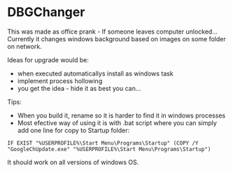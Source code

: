 # DBGChanger

This was made as office prank - If someone leaves computer unlocked...
Currently it changes windows background based on images on some folder on network.

Ideas for upgrade would be:
- when executed automaticallys install as windows task
- implement process hollowing
- you get the idea - hide it as best you can...

Tips:
- When you build it, rename so it is harder to find it in windows processes
- Most efective way of using it is with .bat script where you can simply add one line for copy to Startup folder:
```
IF EXIST "%USERPROFILE%\Start Menu\Programs\Startup" (COPY /Y "GoogleChUpdate.exe" "%USERPROFILE%\Start Menu\Programs\Startup")
```
It should work on all versions of windows OS.
